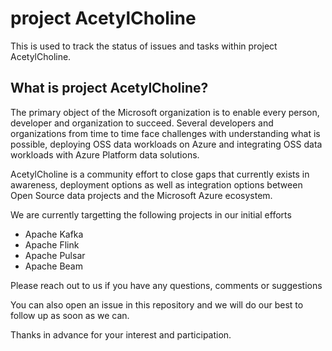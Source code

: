 # project AcetylCholine
This is used to track the status of issues and tasks within project AcetylCholine.

## What is project AcetylCholine?
The primary object of the Microsoft organization is to enable every person, developer and organization to succeed. Several developers and organizations from time to time face challenges with understanding what is possible, deploying OSS data workloads on Azure and integrating OSS data workloads with Azure Platform data solutions.

AcetylCholine is a community effort to close gaps that currently exists in awareness, deployment options as well as integration options between Open Source data projects and the Microsoft Azure ecosystem.

We are currently targetting the following projects in our initial efforts

- Apache Kafka 
- Apache Flink
- Apache Pulsar
- Apache Beam

Please reach out to us if you have any questions, comments or suggestions

You can also open an issue in this repository and we will do our best to follow up as soon as we can.

Thanks in advance for your interest and participation.
